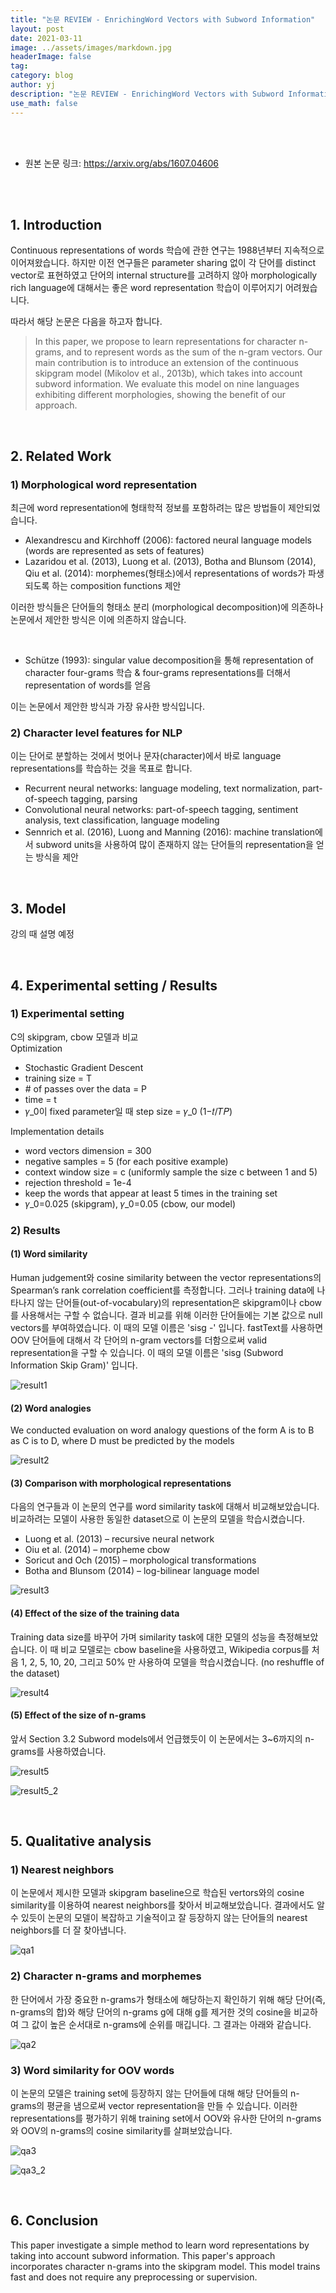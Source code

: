 ```yaml
---
title: "논문 REVIEW - EnrichingWord Vectors with Subword Information"
layout: post
date: 2021-03-11
image: ../assets/images/markdown.jpg
headerImage: false
tag:
category: blog
author: yj
description: "논문 REVIEW - EnrichingWord Vectors with Subword Information"
use_math: false
---
```


<br><br>
    
* 원본 논문 링크: https://arxiv.org/abs/1607.04606

<br><br>


## 1. Introduction

Continuous representations of words 학습에 관한 연구는 1988년부터 지속적으로 이어져왔습니다. 하지만 이전 연구들은 parameter sharing 없이 각 단어를 distinct vector로 표현하였고 단어의 internal structure를 고려하지 않아 morphologically rich language에 대해서는 좋은 word representation 학습이 이루어지기 어려웠습니다.

따라서 해당 논문은 다음을 하고자 합니다.

> In this paper, we propose to learn representations for character n-grams, and to represent words as the sum of the n-gram vectors. Our main contribution is to introduce an extension of the continuous skipgram model (Mikolov et al., 2013b), which takes into account subword information. We evaluate this model on nine languages exhibiting different morphologies, showing the benefit of our approach.

<br>

## 2. Related Work

### 1) Morphological word representation

최근에 word representation에 형태학적 정보를 포함하려는 많은 방법들이 제안되었습니다.
* Alexandrescu and Kirchhoff (2006): factored neural language models (words are represented as sets of features)
* Lazaridou et al. (2013), Luong et al. (2013), Botha and Blunsom (2014), Qiu et al. (2014): morphemes(형태소)에서 representations of words가 파생되도록 하는 composition functions 제안

이러한 방식들은 단어들의 형태소 분리 (morphological decomposition)에 의존하나 논문에서 제안한 방식은 이에 의존하지 않습니다.

<br>

* Schütze (1993): singular value decomposition을 통해 representation of character four-grams 학습 & four-grams representations를 더해서 representation of words를 얻음

이는 논문에서 제안한 방식과 가장 유사한 방식입니다.


### 2) Character level features for NLP

이는 단어로 분할하는 것에서 벗어나 문자(character)에서 바로 language representations를 학습하는 것을 목표로 합니다.
* Recurrent neural networks: language modeling, text normalization, part-of-speech tagging, parsing
* Convolutional neural networks: part-of-speech tagging, sentiment analysis, text classification, language modeling
* Sennrich et al. (2016), Luong and Manning (2016): machine translation에서 subword units을 사용하여 많이 존재하지 않는 단어들의 representation을 얻는 방식을 제안

<br>

## 3. Model

강의 때 설명 예정

<br>

## 4. Experimental setting / Results

### 1) Experimental setting

C의 skipgram, cbow 모델과 비교 <br>
Optimization
<ul>
    <li> Stochastic Gradient Descent </li>
    <li> training size = T </li>
    <li> # of passes over the data = P </li>
    <li> time = t </li>
    <li> 𝛾_0이 fixed parameter일 때 step size = 𝛾_0 (1−𝑡/𝑇𝑃) </li>
</ul>
Implementation details
<ul>
    <li> word vectors dimension = 300 </li>
    <li> negative samples = 5 (for each positive example) </li>
    <li> context window size = c (uniformly sample the size c between 1 and 5) </li>
    <li> rejection threshold = 1e-4 </li>
    <li> keep the words that appear at least 5 times in the training set </li>
    <li> 𝛾_0=0.025 (skipgram), 𝛾_0=0.05 (cbow, our model) </li>
</ul>

### 2) Results

#### (1) Word similarity

Human judgement와 cosine similarity between the vector representations의 Spearman’s rank correlation coefficient를 측정합니다. 그러나 training data에 나타나지 않는 단어들(out-of-vocabulary)의 representation은 skipgram이나 cbow를 사용해서는 구할 수 없습니다. 결과 비교를 위해 이러한 단어들에는 기본 값으로 null vectors를 부여하였습니다. 이 때의 모델 이름은 'sisg -' 입니다. fastText를 사용하면 OOV 단어들에 대해서 각 단어의 n-gram vectors를 더함으로써 valid representation을 구할 수 있습니다. 이 때의 모델 이름은 'sisg (Subword Information Skip Gram)' 입니다.

![result1](/assets/images/yj/210311/result1.PNG)

#### (2) Word analogies

We conducted evaluation on word analogy questions of the form A is to B as C is to D, where D must be predicted by the models

![result2](/assets/images/yj/210311/result2.PNG)

#### (3) Comparison with morphological representations

다음의 연구들과 이 논문의 연구를 word similarity task에 대해서 비교해보았습니다. 비교하려는 모델이 사용한 동일한 dataset으로 이 논문의 모델을 학습시켰습니다.
<ul>
    <li> Luong et al. (2013) – recursive neural network </li>
    <li> Oiu et al. (2014) – morpheme cbow </li>
    <li> Soricut and Och (2015) – morphological transformations </li>
    <li> Botha and Blunsom (2014) – log-bilinear language model </li>
</ul>

![result3](/assets/images/yj/210311/result3.PNG)

#### (4) Effect of the size of the training data

Training data size를 바꾸어 가며 similarity task에 대한 모델의 성능을 측정해보았습니다. 이 때 비교 모델로는 cbow baseline을 사용하였고, Wikipedia corpus를 처음 1, 2, 5, 10, 20, 그리고 50% 만 사용하여 모델을 학습시켰습니다. (no reshuffle of the dataset)

![result4](/assets/images/yj/210311/result4.PNG)

#### (5) Effect of the size of n-grams

앞서 Section 3.2 Subword models에서 언급했듯이 이 논문에서는 3~6까지의 n-grams를 사용하였습니다.

![result5](/assets/images/yj/210311/result5.PNG)

![result5_2](/assets/images/yj/210311/result5_2.PNG)

<br>

## 5. Qualitative analysis

### 1) Nearest neighbors

이 논문에서 제시한 모델과 skipgram baseline으로 학습된 vertors와의 cosine similarity를 이용하여 nearest neighbors를 찾아서 비교해보았습니다. 결과에서도 알 수 있듯이 논문의 모델이 복잡하고 기술적이고 잘 등장하지 않는 단어들의 nearest neighbors를 더 잘 찾아냅니다.

![qa1](/assets/images/yj/210311/qa1.PNG)

### 2) Character n-grams and morphemes

한 단어에서 가장 중요한 n-grams가 형태소에 해당하는지 확인하기 위해 해당 단어(즉, n-grams의 합)와 해당 단어의 n-grams g에 대해 g를 제거한 것의 cosine을 비교하여 그 값이 높은 순서대로 n-grams에 순위를 매깁니다. 그 결과는 아래와 같습니다.

![qa2](/assets/images/yj/210311/qa2.PNG)

### 3) Word similarity for OOV words

이 논문의 모델은 training set에 등장하지 않는 단어들에 대해 해당 단어들의 n-grams의 평균을 냄으로써 vector representation을 만들 수 있습니다. 이러한 representations를 평가하기 위해 training set에서 OOV와 유사한 단어의 n-grams와 OOV의 n-grams의 cosine similarity를 살펴보았습니다.

![qa3](/assets/images/yj/210311/qa3.PNG)

![qa3_2](/assets/images/yj/210311/qa3_2.PNG)

<br>

## 6. Conclusion

This paper investigate a simple method to learn word representations by taking into account subword information. This paper's approach incorporates character n-grams into the skipgram model. This model trains fast and does not require any preprocessing or supervision.
